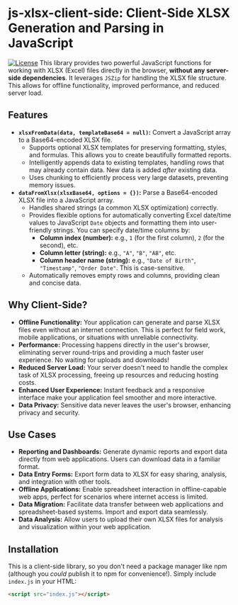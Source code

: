 # js-xlsx-client-side: Client-Side XLSX Generation and Parsing in JavaScript

[![License](https://img.shields.io/badge/license-MIT-blue.svg)](LICENSE)  This library provides two powerful JavaScript functions for working with XLSX (Excel) files directly in the browser, **without any server-side dependencies**.  It leverages `JSZip` for handling the XLSX file structure. This allows for offline functionality, improved performance, and reduced server load.

## Features

*   **`xlsxFromData(data, templateBase64 = null)`:** Convert a JavaScript array to a Base64-encoded XLSX file.
    *   Supports optional XLSX templates for preserving formatting, styles, and formulas.  This allows you to create beautifully formatted reports.
    *   Intelligently appends data to existing templates, handling rows that may already contain data.  New data is added *after* existing data.
    *   Uses chunking to efficiently process very large datasets, preventing memory issues.
*   **`dataFromXlsx(xlsxBase64, options = {})`:** Parse a Base64-encoded XLSX file into a JavaScript array.
    *   Handles shared strings (a common XLSX optimization) correctly.
    *   Provides flexible options for automatically converting Excel date/time values to JavaScript `Date` objects and formatting them into user-friendly strings.  You can specify date/time columns by:
        *   **Column index (number):**  e.g., `1` (for the first column), `2` (for the second), etc.
        *   **Column letter (string):** e.g., `"A"`, `"B"`, `"AB"`, etc.
        *   **Column header name (string):** e.g., `"Date of Birth"`, `"Timestamp"`, `"Order Date"`.  This is case-sensitive.
    *   Automatically removes empty rows and columns, providing clean and concise data.

## Why Client-Side?

*   **Offline Functionality:** Your application can generate and parse XLSX files even without an internet connection.  This is perfect for field work, mobile applications, or situations with unreliable connectivity.
*   **Performance:** Processing happens directly in the user's browser, eliminating server round-trips and providing a much faster user experience.  No waiting for uploads and downloads!
*   **Reduced Server Load:** Your server doesn't need to handle the complex task of XLSX processing, freeing up resources and reducing hosting costs.
*   **Enhanced User Experience:** Instant feedback and a responsive interface make your application feel smoother and more interactive.
*   **Data Privacy:** Sensitive data never leaves the user's browser, enhancing privacy and security.

## Use Cases

*   **Reporting and Dashboards:** Generate dynamic reports and export data directly from web applications. Users can download data in a familiar format.
*   **Data Entry Forms:** Export form data to XLSX for easy sharing, analysis, and integration with other tools.
*   **Offline Applications:** Enable spreadsheet interaction in offline-capable web apps, perfect for scenarios where internet access is limited.
*   **Data Migration:** Facilitate data transfer between web applications and spreadsheet-based systems.  Import and export data seamlessly.
*   **Data Analysis:**  Allow users to upload their own XLSX files for analysis and visualization within your web application.

## Installation

This is a client-side library, so you don't need a package manager like npm (although you *could* publish it to npm for convenience!). Simply include `index.js` in your HTML:

```html
<script src="index.js"></script>
